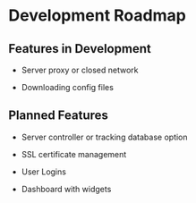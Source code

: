 # Development Roadmap

## Features in Development

* Server proxy or closed network

* Downloading config files

## Planned Features

* Server controller or tracking database option

* SSL certificate management

* User Logins

* Dashboard with widgets
